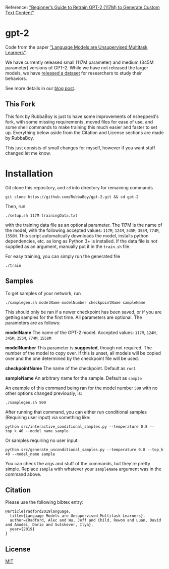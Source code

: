 
Reference:  ["Beginner’s Guide to Retrain GPT-2 (117M) to Generate Custom Text Content"](https://medium.com/@ngwaifoong92/beginners-guide-to-retrain-gpt-2-117m-to-generate-custom-text-content-8bb5363d8b7f)

# gpt-2

Code from the paper ["Language Models are Unsupervised Multitask Learners"](https://d4mucfpksywv.cloudfront.net/better-language-models/language-models.pdf).

We have currently released small (117M parameter) and medium (345M parameter) versions of GPT-2.  While we have not released the larger models, we have [released a dataset](https://github.com/openai/gpt-2-output-dataset) for researchers to study their behaviors.

See more details in our [blog post](https://blog.openai.com/better-language-models/).

## This Fork

This fork by RubbaBoy is just to have some improvements of nshepperd's fork, with some missing requirements, moved files for ease of use, and some shell commands to make training this much easier and faster to set up. Everything below aside from the Citation and License sections are made by RubbaBoy.

This just consists of small changes for myself, however if you want stuff changed let me know.


# Installation

Git clone this repository, and `cd` into directory for remaining commands

```
git clone https://github.com/RubbaBoy/gpt-2.git && cd gpt-2
```

Then, run

```
./setup.sh 117M trainingData.txt
```

with the training data file as an optional parameter. The 117M is the name of the model, with the following accepted values: `117M`, `124M`, `345M`, `355M`, `774M`, `1558M`. This script automatically downloads the model, installs python dependencies, etc. as long as Python 3+ is installed. If the data file is not supplied as an argument, manually put it in the `train.sh` file.

For easy training, you can simply run the generated file

```
./train
```


## Samples

To get samples of your network, run

```
./samplegen.sh modelName modelNumber checkpointName sampleName
```

This should only be ran if a newer checkpoint has been saved, or if you are getting samples for the first time. All parameters are optional. The parameters are as follows:

**modelName** The name of the GPT-2 model. Accepted values: `117M`, `124M`, `345M`, `355M`, `774M`, `1558M`

**modelNumber** This parameter is **suggested**, though not required. The number of the model to copy over. If this is unset, all models will be copied over and the one determined by the checkpoint file will be used.

**checkpointName** The name of the checkpoint. Default as `run1`

**sampleName** An arbitrary name for the sample. Default as `sample`

An example of this command being ran for the model number `500` with no other options changed previously, is:

```
./samplegen.sh 500
```



After running that command, you can either run conditional samples (Requiring user input) via something like:

```
python src/interactive_conditional_samples.py --temperature 0.8 --top_k 40 --model_name sample
```

Or samples requiring no user input:

```
python src/generate_unconditional_samples.py --temperature 0.8 --top_k 40 --model_name sample
```

You can check the args and stuff of the commands, but they're pretty simple. Replace `sample` with whatever your `sampleName` argument was in the command above.


## Citation

Please use the following bibtex entry:
```
@article{radford2019language,
  title={Language Models are Unsupervised Multitask Learners},
  author={Radford, Alec and Wu, Jeff and Child, Rewon and Luan, David and Amodei, Dario and Sutskever, Ilya},
  year={2019}
}
```

## License

[MIT](./LICENSE)
